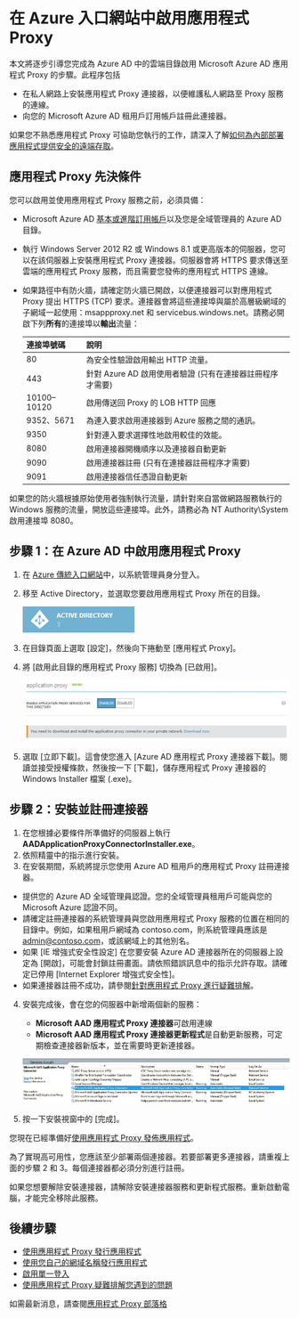 <properties
	pageTitle="啟用 Azure AD 應用程式 Proxy | Microsoft Azure"
	description="在 Azure 傳統入口網站中開啟應用程式 Proxy，並安裝反向 Proxy 的連接器。"
	services="active-directory"
	documentationCenter=""
	authors="kgremban"
	manager="StevenPo"
	editor=""/>

<tags
	ms.service="active-directory"
	ms.workload="identity"
	ms.tgt_pltfrm="na"
	ms.devlang="na"
	ms.topic="get-started-article"
	ms.date="06/17/2016"
	ms.author="kgremban"/>

# 在 Azure 入口網站中啟用應用程式 Proxy

本文將逐步引導您完成為 Azure AD 中的雲端目錄啟用 Microsoft Azure AD 應用程式 Proxy 的步驟。此程序包括

- 在私人網路上安裝應用程式 Proxy 連接器，以便維護私人網路至 Proxy 服務的連線。
- 向您的 Microsoft Azure AD 租用戶訂用帳戶註冊此連接器。

如果您不熟悉應用程式 Proxy 可協助您執行的工作，請深入了解[如何為內部部署應用程式提供安全的遠端存取](active-directory-application-proxy-get-started.md)。

## 應用程式 Proxy 先決條件
您可以啟用並使用應用程式 Proxy 服務之前，必須具備：

- Microsoft Azure AD [基本或進階訂用帳戶](active-directory-editions.md)以及您是全域管理員的 Azure AD 目錄。
- 執行 Windows Server 2012 R2 或 Windows 8.1 或更高版本的伺服器，您可以在該伺服器上安裝應用程式 Proxy 連接器。伺服器會將 HTTPS 要求傳送至雲端的應用程式 Proxy 服務，而且需要您發佈的應用程式 HTTPS 連線。
- 如果路徑中有防火牆，請確定防火牆已開啟，以便連接器可以對應用程式 Proxy 提出 HTTPS (TCP) 要求。連接器會將這些連接埠與屬於高層級網域的子網域一起使用：msappproxy.net 和 servicebus.windows.net。請務必開啟下列**所有**的連接埠以**輸出**流量：

	| 連接埠號碼 | 說明 |
	| --- | --- |
	| 80 | 為安全性驗證啟用輸出 HTTP 流量。 |
	| 443 | 針對 Azure AD 啟用使用者驗證 (只有在連接器註冊程序才需要) |
	| 10100–10120 | 啟用傳送回 Proxy 的 LOB HTTP 回應 |
	| 9352、5671 | 為連入要求啟用連接器到 Azure 服務之間的通訊。 |
	| 9350 | 針對連入要求選擇性地啟用較佳的效能。 |
	| 8080 | 啟用連接器開機順序以及連接器自動更新 |
	| 9090 | 啟用連接器註冊 (只有在連接器註冊程序才需要) |
	| 9091 | 啟用連接器信任憑證自動更新 |

如果您的防火牆根據原始使用者強制執行流量，請針對來自當做網路服務執行的 Windows 服務的流量，開放這些連接埠。此外，請務必為 NT Authority\\System 啟用連接埠 8080。


## 步驟 1：在 Azure AD 中啟用應用程式 Proxy
1. 在 [Azure 傳統入口網站](https://manage.windowsazure.com/)中，以系統管理員身分登入。
2. 移至 Active Directory，並選取您要啟用應用程式 Proxy 所在的目錄。

	![Active Directory - 圖示](./media/active-directory-application-proxy-enable/ad_icon.png)

3. 在目錄頁面上選取 [設定]，然後向下捲動至 [應用程式 Proxy]。
4. 將 [啟用此目錄的應用程式 Proxy 服務] 切換為 [已啟用]。

	![啟用應用程式 Proxy](./media/active-directory-application-proxy-enable/app_proxy_enable.png)

5. 選取 [立即下載]。這會使您進入 [Azure AD 應用程式 Proxy 連接器下載]。閱讀並接受授權條款，然後按一下 [下載]，儲存應用程式 Proxy 連接器的 Windows Installer 檔案 (.exe)。

## 步驟 2：安裝並註冊連接器
1. 在您根據必要條件所準備好的伺服器上執行 **AADApplicationProxyConnectorInstaller.exe**。
2. 依照精靈中的指示進行安裝。
3. 在安裝期間，系統將提示您使用 Azure AD 租用戶的應用程式 Proxy 註冊連接器。

  - 提供您的 Azure AD 全域管理員認證。您的全域管理員租用戶可能與您的 Microsoft Azure 認證不同。
  - 請確定註冊連接器的系統管理員與您啟用應用程式 Proxy 服務的位置在相同的目錄中。例如，如果租用戶網域為 contoso.com，則系統管理員應該是 admin@contoso.com，或該網域上的其他別名。
  - 如果 [IE 增強式安全性設定] 在您要安裝 Azure AD 連接器所在的伺服器上設定為 [開啟]，可能會封鎖註冊畫面。請依照錯誤訊息中的指示允許存取。請確定已停用 [Internet Explorer 增強式安全性]。
  - 如果連接器註冊不成功，請參閱[針對應用程式 Proxy 進行疑難排解](active-directory-application-proxy-troubleshoot.md)。  

4. 安裝完成後，會在您的伺服器中新增兩個新的服務：

 	- **Microsoft AAD 應用程式 Proxy 連接器**可啟用連線
	- **Microsoft AAD 應用程式 Proxy 連接器更新程式**是自動更新服務，可定期檢查連接器新版本，並在需要時更新連接器。

	![應用程式 Proxy 連接器服務 - 螢幕擷取畫面](./media/active-directory-application-proxy-enable/app_proxy_services.png)

5. 按一下安裝視窗中的 [完成]。

您現在已經準備好[使用應用程式 Proxy 發佈應用程式](active-directory-application-proxy-publish.md)。

為了實現高可用性，您應該至少部署兩個連接器。若要部署更多連接器，請重複上面的步驟 2 和 3。每個連接器都必須分別進行註冊。

如果您想要解除安裝連接器，請解除安裝連接器服務和更新程式服務。重新啟動電腦，才能完全移除此服務。


## 後續步驟

- [使用應用程式 Proxy 發行應用程式](active-directory-application-proxy-publish.md)
- [使用您自己的網域名稱發行應用程式](active-directory-application-proxy-custom-domains.md)
- [啟用單一登入](active-directory-application-proxy-sso-using-kcd.md)
- [使用應用程式 Proxy 疑難排解您遇到的問題](active-directory-application-proxy-troubleshoot.md)

如需最新消息，請查閱[應用程式 Proxy 部落格](http://blogs.technet.com/b/applicationproxyblog/)

<!---HONumber=AcomDC_0622_2016-->